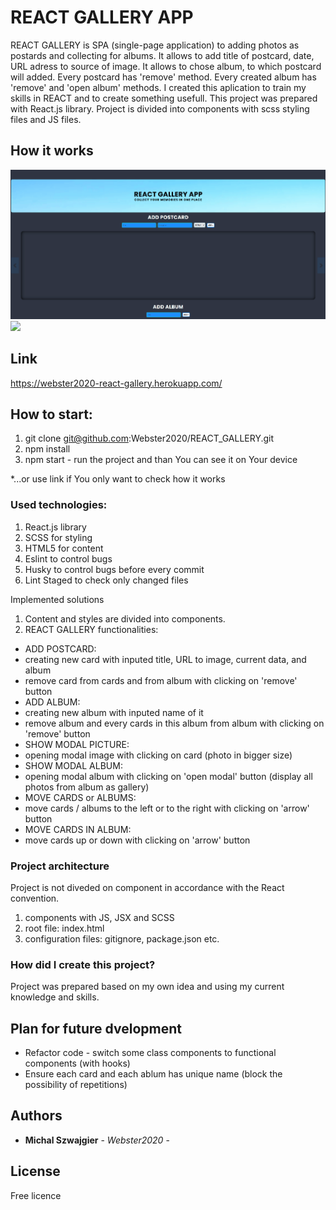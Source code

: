 # REACT GALLERY APP

REACT GALLERY is SPA (single-page application) to adding photos as postards and collecting for albums. It allows to add title of postcard, date, URL adress to source of image. It allows to chose album, to which postcard will added. Every postcard has 'remove' method. Every created album has 'remove' and 'open album' methods. I created this aplication to train my skills in REACT and to create something usefull. This project was prepared with React.js library. Project is divided into components with scss styling files and JS files.

## How it works
![](REACT_GALLERY_1.gif)
![](REACT_GALLERY_2.gif)

## Link
https://webster2020-react-gallery.herokuapp.com/

## How to start:

1. git clone git@github.com:Webster2020/REACT_GALLERY.git
2. npm install
3. npm start - run the project and than You can see it on Your device

*...or use link if You only want to check how it works

### Used technologies:
 1. React.js library
 2. SCSS for styling
 3. HTML5 for content
 4. Eslint to control bugs
 5. Husky to control bugs before every commit
 6. Lint Staged to check only changed files

Implemented solutions

 1. Content and  styles are divided into components.
 2. REACT GALLERY functionalities:
  - ADD POSTCARD:
  - creating new card with inputed title, URL to image, current data, and album
  - remove card from cards and from album with clicking on 'remove' button
  - ADD ALBUM:
  - creating new album with inputed name of it
  - remove album and every cards in this album from album with clicking on 'remove' button
  - SHOW MODAL PICTURE:
  - opening modal image with clicking on card (photo in bigger size)
  - SHOW MODAL ALBUM:
  - opening modal album with clicking on 'open modal' button (display all photos from album as gallery)
  - MOVE CARDS or ALBUMS:
  - move cards / albums to the left or to the right with clicking on 'arrow' button 
  - MOVE CARDS IN ALBUM:
  - move cards up or down with clicking on 'arrow' button 

### Project architecture

Project is not diveded on component in accordance with the React convention.
 1. components with JS, JSX and SCSS
 2. root file: index.html
 3. configuration files: gitignore, package.json etc.

### How did I create this project?

Project was prepared based on my own idea and using my current knowledge and skills.

## Plan for future dvelopment

 - Refactor code - switch some class components to functional components (with hooks)
 - Ensure each card and each ablum has unique name (block the possibility of repetitions)

## Authors

* **Michal Szwajgier** - *Webster2020* - 

## License
Free licence
